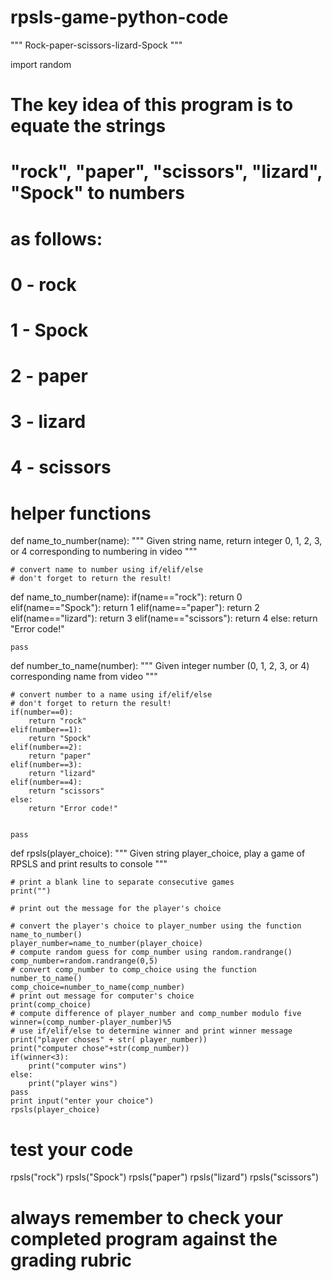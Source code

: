 # rpsls-game-python-code
""" 
Rock-paper-scissors-lizard-Spock
"""

import random

# The key idea of this program is to equate the strings
# "rock", "paper", "scissors", "lizard", "Spock" to numbers
# as follows:
#
# 0 - rock
# 1 - Spock
# 2 - paper
# 3 - lizard
# 4 - scissors

# helper functions
    
def name_to_number(name):
    """
    Given string name, return integer 0, 1, 2, 3, or 4 
    corresponding to numbering in video
    """
  
    # convert name to number using if/elif/else
    # don't forget to return the result!
def name_to_number(name):
    if(name=="rock"):
        return 0
    elif(name=="Spock"):
        return 1
    elif(name=="paper"):
        return 2
    elif(name=="lizard"):
        return 3
    elif(name=="scissors"):
        return 4
    else:
        return "Error code!"
    
    pass
    
def number_to_name(number):
    """
    Given integer number (0, 1, 2, 3, or 4)
    corresponding name from video
    """
    
    # convert number to a name using if/elif/else
    # don't forget to return the result!
    if(number==0):
        return "rock"
    elif(number==1):
        return "Spock"
    elif(number==2):
        return "paper"
    elif(number==3):
        return "lizard"
    elif(number==4):
        return "scissors"
    else:
        return "Error code!"
    
    
    pass


def rpsls(player_choice):
    """
    Given string player_choice, play a game of RPSLS 
    and print results to console
    """
    
    # print a blank line to separate consecutive games
    print("")
    
    # print out the message for the player's choice

    # convert the player's choice to player_number using the function name_to_number()
    player_number=name_to_number(player_choice)
    # compute random guess for comp_number using random.randrange()
    comp_number=random.randrange(0,5)
    # convert comp_number to comp_choice using the function number_to_name()
    comp_choice=number_to_name(comp_number)
    # print out message for computer's choice
    print(comp_choice)
    # compute difference of player_number and comp_number modulo five
    winner=(comp_number-player_number)%5
    # use if/elif/else to determine winner and print winner message
    print("player choses" + str( player_number))
    print("computer chose"+str(comp_number))
    if(winner<3):
        print("computer wins")
    else:
        print("player wins")
    pass
    print input("enter your choice")
    rpsls(player_choice)
    
    
# test your code
rpsls("rock")
rpsls("Spock")
rpsls("paper")
rpsls("lizard")
rpsls("scissors")

# always remember to check your completed program against the grading rubric

